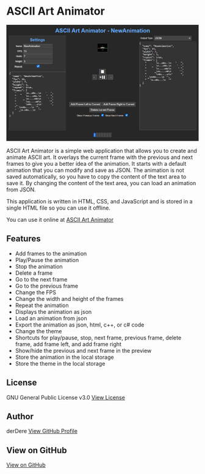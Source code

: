 # ASCII Art Animator

![Screenshot](screenshot.png)

ASCII Art Animator is a simple web application that allows you to create and animate ASCII art.
It overlays the current frame with the previous and next frames to give you a better idea of the animation.
It starts with a default animation that you can modify and save as JSON.
The animation is not saved automatically, so you have to copy the content of the text area to save it.
By changing the content of the text area, you can load an animation from JSON.

This application is written in HTML, CSS, and JavaScript and is stored in a single HTML file so you can use it offline.

You can use it online at [ASCII Art Animator](https://derdere.github.io/ascii-art-animator/)


## Features

- Add frames to the animation
- Play/Pause the animation
- Stop the animation
- Delete a frame
- Go to the next frame
- Go to the previous frame
- Change the FPS
- Change the width and height of the frames
- Repeat the animation
- Displays the animation as json
- Load an animation from json
- Export the animation as json, html, c++, or c# code
- Change the theme
- Shortcuts for play/pause, stop, next frame, previous frame, delete frame, add frame left, and add frame right
- Show/hide the previous and next frame in the preview
- Store the animation in the local storage
- Store the theme in the local storage

## License

GNU General Public License v3.0
[View License](LICENSE)

## Author

derDere
[View GitHub Profile](https://github.com/derdere)

## View on GitHub

[View on GitHub](https://github.com/derdere/ascii-art-animator/)
